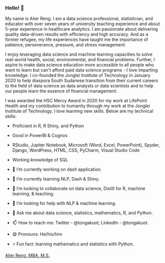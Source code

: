 ### Hello! 👋 

My name is Alier Reng. I am a data science professional, statistician, and educator with over seven years of university teaching experience and about 5-year experience in healthcare analytics. I am passionate about delivering quality data-driven results with efficiency and high accuracy. And as a former refugee, my life experiences have taught me the importance of patience, perseverance, pressure, and stress management.

I enjoy leveraging data science and machine learning capacities to solve real-world health, social, environmental, and financial problems. Further, I aspire to make data science education more accessible to all people who want to learn but can't afford paid data science programs - I love imparting knowledge. I co-founded the Jonglei Institute of Technology in January 2020 to help diaspora South Sudanese transition from their current careers to the field of data science as data analysts or data scientists and to help our people learn the essence of financial management.

I was awarded the HSC Mercy Award in 2020 for my work at LifePoint Health and my contribution to humanity through my work at the Jonglei Institute of Technology. I love learning new skills. Below are my technical skills:

- Proficient in R, R Shiny, and Python
- Good in PowerBI & Cognos
- RStudio, Jupiter Notebook, Microsoft (Word, Excel, PowerPoint), Spyder, Django, WordPress, HTML, CSS, PyCharm, Visual Studio Code
- Working knowledge of SQL


- 🔭 I’m currently working on dash application.
- 🌱 I’m currently learning NLP, Dash & Shiny.
- 👯 I’m looking to collaborate on data science, Distill for R, machine learning, & teaching.
- 🤔 I’m looking for help with NLP & machine learning.
- 💬 Ask me about data science, statistics, mathematics, R, and Python.
- 📫 How to reach me: Twitter - @tongakuot; LinkedIn - @tongakuot.
- 😄 Pronouns: He/his/him
- ⚡ Fun fact: learning mathematics and statistics with Python.

<div class="badge-base LI-profile-badge" data-locale="en_US" data-size="medium" data-theme="dark" data-type="VERTICAL" data-vanity="tongakuot" data-version="v1"><a class="badge-base__link LI-simple-link" href="https://www.linkedin.com/in/tongakuot?trk=profile-badge">Alier Reng, MBA, M.S.</a></div>
              
